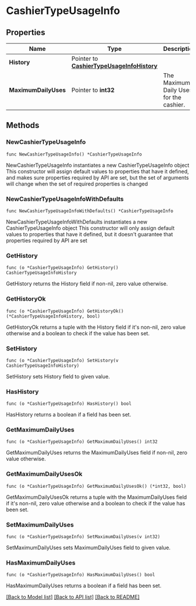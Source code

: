 # CashierTypeUsageInfo

## Properties

Name | Type | Description | Notes
------------ | ------------- | ------------- | -------------
**History** | Pointer to [**CashierTypeUsageInfoHistory**](CashierTypeUsageInfoHistory.md) |  | [optional] 
**MaximumDailyUses** | Pointer to **int32** | The Maximum Daily Uses for the cashier. | [optional] 

## Methods

### NewCashierTypeUsageInfo

`func NewCashierTypeUsageInfo() *CashierTypeUsageInfo`

NewCashierTypeUsageInfo instantiates a new CashierTypeUsageInfo object
This constructor will assign default values to properties that have it defined,
and makes sure properties required by API are set, but the set of arguments
will change when the set of required properties is changed

### NewCashierTypeUsageInfoWithDefaults

`func NewCashierTypeUsageInfoWithDefaults() *CashierTypeUsageInfo`

NewCashierTypeUsageInfoWithDefaults instantiates a new CashierTypeUsageInfo object
This constructor will only assign default values to properties that have it defined,
but it doesn't guarantee that properties required by API are set

### GetHistory

`func (o *CashierTypeUsageInfo) GetHistory() CashierTypeUsageInfoHistory`

GetHistory returns the History field if non-nil, zero value otherwise.

### GetHistoryOk

`func (o *CashierTypeUsageInfo) GetHistoryOk() (*CashierTypeUsageInfoHistory, bool)`

GetHistoryOk returns a tuple with the History field if it's non-nil, zero value otherwise
and a boolean to check if the value has been set.

### SetHistory

`func (o *CashierTypeUsageInfo) SetHistory(v CashierTypeUsageInfoHistory)`

SetHistory sets History field to given value.

### HasHistory

`func (o *CashierTypeUsageInfo) HasHistory() bool`

HasHistory returns a boolean if a field has been set.

### GetMaximumDailyUses

`func (o *CashierTypeUsageInfo) GetMaximumDailyUses() int32`

GetMaximumDailyUses returns the MaximumDailyUses field if non-nil, zero value otherwise.

### GetMaximumDailyUsesOk

`func (o *CashierTypeUsageInfo) GetMaximumDailyUsesOk() (*int32, bool)`

GetMaximumDailyUsesOk returns a tuple with the MaximumDailyUses field if it's non-nil, zero value otherwise
and a boolean to check if the value has been set.

### SetMaximumDailyUses

`func (o *CashierTypeUsageInfo) SetMaximumDailyUses(v int32)`

SetMaximumDailyUses sets MaximumDailyUses field to given value.

### HasMaximumDailyUses

`func (o *CashierTypeUsageInfo) HasMaximumDailyUses() bool`

HasMaximumDailyUses returns a boolean if a field has been set.


[[Back to Model list]](../README.md#documentation-for-models) [[Back to API list]](../README.md#documentation-for-api-endpoints) [[Back to README]](../README.md)



